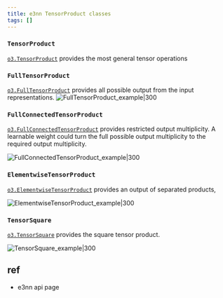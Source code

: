 ```yaml
---
title: e3nn TensorProduct classes
tags: []
---
```




### `TensorProduct`

[ `o3.TensorProduct`](https://docs.e3nn.org/en/stable/api/o3/o3_tp.html#e3nn.o3.TensorProduct) provides the most general tensor operations



### `FullTensorProduct`

[`o3.FullTensorProduct`](https://docs.e3nn.org/en/stable/api/o3/o3_tp.html#e3nn.o3.FullTensorProduct) provides all possible output from the input representations.
![FullTensorProduct_example|300](https://docs.e3nn.org/en/stable/_images/o3_tp_1_1.png)


### `FullConnectedTensorProduct`

[`o3.FullConnectedTensorProduct`](https://docs.e3nn.org/en/stable/api/o3/o3_tp.html#e3nn.o3.FullyConnectedTensorProduct) provides restricted output multiplicity.
A learnable weight could turn the full possible output multiplicity to the required output multiplicity.

![FullConnectedTensorProduct_example|300](https://docs.e3nn.org/en/stable/_images/o3_tp_2_1.png)



### `ElementwiseTensorProduct`

[`o3.ElementwiseTensorProduct`](https://docs.e3nn.org/en/stable/api/o3/o3_tp.html#e3nn.o3.ElementwiseTensorProduct) provides an output of separated products, 

![ElementwiseTensorProduct_example|300](https://docs.e3nn.org/en/stable/_images/o3_tp_3_1.png)


### `TensorSquare`

[`o3.TensorSquare`](https://docs.e3nn.org/en/stable/api/o3/o3_tp.html#e3nn.o3.TensorSquare) provides the square tensor product.

![TensorSquare_example|300](https://docs.e3nn.org/en/stable/_images/o3_tp_4_1.png)



## ref
- e3nn api page
